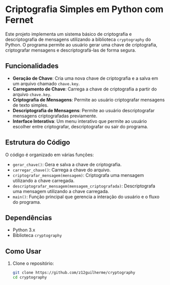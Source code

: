 # Criptografia Simples em Python com Fernet

Este projeto implementa um sistema básico de criptografia e descriptografia de mensagens utilizando a biblioteca `cryptography` do Python. O programa permite ao usuário gerar uma chave de criptografia, criptografar mensagens e descriptografá-las de forma segura.

## Funcionalidades

- **Geração de Chave**: Cria uma nova chave de criptografia e a salva em um arquivo chamado `chave.key`.
- **Carregamento de Chave**: Carrega a chave de criptografia a partir do arquivo `chave.key`.
- **Criptografia de Mensagens**: Permite ao usuário criptografar mensagens de texto simples.
- **Descriptografia de Mensagens**: Permite ao usuário descriptografar mensagens criptografadas previamente.
- **Interface Interativa**: Um menu interativo que permite ao usuário escolher entre criptografar, descriptografar ou sair do programa.

## Estrutura do Código

O código é organizado em várias funções:

- `gerar_chave()`: Gera e salva a chave de criptografia.
- `carregar_chave()`: Carrega a chave do arquivo.
- `criptografar_mensagem(mensagem)`: Criptografa uma mensagem utilizando a chave carregada.
- `descriptografar_mensagem(mensagem_criptografada)`: Descriptografa uma mensagem utilizando a chave carregada.
- `main()`: Função principal que gerencia a interação do usuário e o fluxo do programa.

## Dependências

- Python 3.x
- Biblioteca `cryptography`

## Como Usar

1. Clone o repositório:
   ```bash
   git clone https://github.com/z12guilherme/cryptography
   cd cryptography
